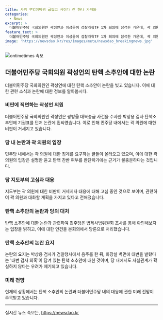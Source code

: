 ```yaml
---
title: 사위 부엉이바위 곱씹고 사이다 잔 하나 가져와
categories:
  - News
excerpt: >
  더불어민주당 국회의원인 곽성언과 이성윤이 검찰개혁TF 1차 회의에 참석한 가운데, 곽 의원이 박상용 검사 탄핵 소추안에 기권했고 이에 대해 친이재명계 강성당원들로부터 맹렬한 비판을 받고 있다. 또한, 박상용 검사에 대한 의혹과 관련된 탄핵안을 국회 법제사법위원회에 회부하는 안건을 본회의에서 당론으로 처리하는 등 논란이 계속되고 있다. 지도부는 이에 대한 대응을 고심 중인 것으로 보이며, 곽 의원에 대한 비판이 거세지자 관련 지도부의 조치가 주목받고 있다.
feature_text: >
  더불어민주당 국회의원인 곽성언과 이성윤이 검찰개혁TF 1차 회의에 참석한 가운데, 곽 의원이 박상용 검사 탄핵 소추안에 기권했고 이에 대해 친이재명계 강성당원들로부터 맹렬한 비판을 받고 있다. 또한, 박상용 검사에 대한 의혹과 관련된 탄핵안을 국회 법제사법위원회에 회부하는 안건을 본회의에서 당론으로 처리하는 등 논란이 계속되고 있다. 지도부는 이에 대한 대응을 고심 중인 것으로 보이며, 곽 의원에 대한 비판이 거세지자 관련 지도부의 조치가 주목받고 있다.
image: 'https://newsdao.kr/res/images/meta/newsdao_breakingnews.jpg'
---
```


<p><img src="https://newsdao.kr/res/images/meta/newsdao_breakingnews.jpg" alt="ontimetimes 속보" /></p>

<h2 data-ke-size="size26">더불어민주당 국회의원 곽성언의 탄핵 소추안에 대한 논란</h2>

<p data-ke-size="size16">더불어민주당 국회의원인 곽성언에 대한 탄핵 소추안이 논란을 빚고 있습니다. 이에 대한 관련 소식과 논란에 대한 정보를 알아봅시다.</p>

<h3>비판에 직면하는 곽성언 의원</h3>

<p data-ke-size="size16">더불어민주당 국회의원인 곽성언은 쌍방울 대북송금 사건을 수사한 박상용 검사 탄핵소추안에 기권표를 던져 논란에 휩싸였습니다. 이로 인해 민주당 내에서는 곽 의원에 대한 비판이 거세지고 있습니다.</p>

<h3>당 내 논란과 곽 의원의 입장</h3>

<p data-ke-size="size16">민주당 내에서는 곽 의원에 대한 징계를 요구하는 글들이 올라오고 있으며, 이에 대한 곽 의원의 입장은 설명만 듣고 탄핵 찬반 여부를 판단하기에는 근거가 불충분하다는 것입니다.</p>

<h3>당 지도부의 고심과 대응</h3>

<p data-ke-size="size16">지도부는 곽 의원에 대한 비판이 거세지자 대응에 대해 고심 중인 것으로 보이며, 관련하여 곽 의원과 대화할 계획을 가지고 있다고 전해졌습니다.</p>

<h3>탄핵 소추안의 논란과 당의 대처</h3>

<p data-ke-size="size16">탄핵 소추안에 대한 논란과 관련하여 민주당은 법제사법위원회 조사를 통해 확인해보자는 입장을 밝히고, 이에 대한 안건을 본회의에서 당론으로 처리했습니다.</p>

<h3>탄핵 소추안의 논란 요지</h3>

<p data-ke-size="size16">논란의 요지는 박상용 검사가 검찰청사에서 음주를 한 뒤, 화장실 벽면에 대변을 발랐다는 '대변 검사 의혹'이 담겨 있는 탄핵 소추안에 대한 것이며, 당 내에서도 사실관계가 확실하지 않다는 우려가 제기되고 있습니다.</p>

<h3>미래 전망</h3>

<p data-ke-size="size16">현재의 상황에서는 탄핵 소추안의 논란과 더불어민주당 내의 대응에 관한 미래 전망이 주목받고 있습니다.</p>

<hr>
실시간 뉴스 속보는, <a href="https://newsdao.kr" rel="dofollow">https://newsdao.kr</a>


